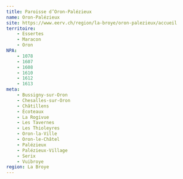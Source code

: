```yaml
---
title: Paroisse d’Oron-Palézieux
name: Oron-Palézieux
site: https://www.eerv.ch/region/la-broye/oron-palezieux/accueil
territoire:
    - Essertes
    - Maracon
    - Oron
NPA:
    - 1078
    - 1607
    - 1608
    - 1610
    - 1612
    - 1613
meta:
    - Bussigny-sur-Oron
    - Chesalles-sur-Oron
    - Châtillens
    - Écoteaux
    - La Rogivue
    - Les Tavernes
    - Les Thioleyres
    - Oron-la-Ville
    - Oron-le-Châtel
    - Palézieux
    - Palézieux-Village
    - Serix
    - Vuibroye
region: La Broye
---
```

